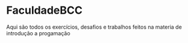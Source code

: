# FaculdadeBCC

Aqui são todos os exercícios, desafios e trabalhos feitos na materia de introdução a progamação
